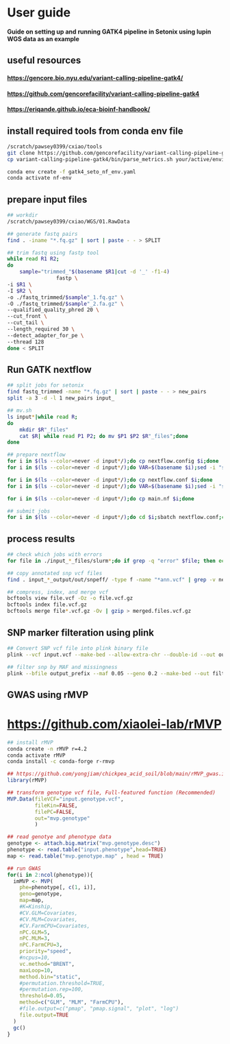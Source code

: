 # User guide
**Guide on setting up and running GATK4 pipeline in Setonix using lupin WGS data as an example**
## useful resources
#### https://gencore.bio.nyu.edu/variant-calling-pipeline-gatk4/
#### https://github.com/gencorefacility/variant-calling-pipeline-gatk4
#### https://eriqande.github.io/eca-bioinf-handbook/

## install required tools from conda env file
```bash
/scratch/pawsey0399/cxiao/tools
git clone https://github.com/gencorefacility/variant-calling-pipeline-gatk4
cp variant-calling-pipeline-gatk4/bin/parse_metrics.sh your/active/environment/path/

conda env create -f gatk4_seto_nf_env.yaml
conda activate nf-env
```
## prepare input files
```bash
## workdir
/scratch/pawsey0399/cxiao/WGS/01.RawData

## generate fastq pairs
find . -iname "*.fq.gz" | sort | paste - - > SPLIT

## trim fastq using fastp tool
while read R1 R2;
do
	sample="trimmed_"$(basename $R1|cut -d '_' -f1-4)
                fastp \
-i $R1 \
-I $R2 \
-o ./fastq_trimmed/$sample"_1.fq.gz" \
-O ./fastq_trimmed/$sample"_2.fa.gz" \
--qualified_quality_phred 20 \
--cut_front \
--cut_tail \
--length_required 30 \
--detect_adapter_for_pe \
--thread 128
done < SPLIT
```
## Run GATK nextflow
```bash
## split jobs for setonix
find fastq_trimmed -name "*.fq.gz" | sort | paste - - > new_pairs
split -a 3 -d -l 1 new_pairs input_

## mv.sh
ls input*|while read R;
do
	mkdir $R"_files"
	cat $R| while read P1 P2; do mv $P1 $P2 $R"_files";done
done

## prepare nextflow
for i in $(ls --color=never -d input*/);do cp nextflow.config $i;done
for i in $(ls --color=never -d input*/);do VAR=$(basename $i);sed -i "s/IN_DIR/$VAR/" $i"nextflow.config";done

for i in $(ls --color=never -d input*/);do cp nextflow.conf $i;done
for i in $(ls --color=never -d input*/);do VAR=$(basename $i);sed -i "s/INPUT/$VAR/" $i"nextflow.conf";done

for i in $(ls --color=never -d input*/);do cp main.nf $i;done

## submit jobs
for i in $(ls --color=never -d input*/);do cd $i;sbatch nextflow.conf;cd -;done
```
## process results
```bash
## check which jobs with errors
for file in ./input_*_files/slurm*;do if grep -q "error" $file; then echo $file" contains error";fi;done > TMP

## copy annotated snp vcf files
find . input_*_output/out/snpeff/ -type f -name "*ann.vcf" | grep -v nextflow_work_dir | while read R;do cp $R /scratch/pawsey0399/yjia/skylar/GATK_output2;done

## compress, index, and merge vcf
bcftools view file.vcf -Oz -o file.vcf.gz
bcftools index file.vcf.gz
bcftools merge file*.vcf.gz -Ov | gzip > merged.files.vcf.gz
```

## SNP marker filteration using plink
```bash
## Convert SNP vcf file into plink binary file
plink --vcf input.vcf --make-bed --allow-extra-chr --double-id --out output_prefix

## filter snp by MAF and missingness
plink --bfile output_prefix --maf 0.05 --geno 0.2 --make-bed --out filtered_output_prefix
```
## GWAS using rMVP
# https://github.com/xiaolei-lab/rMVP
```bash
## install rMVP
conda create -n rMVP r=4.2
conda activate rMVP
conda install -c conda-forge r-rmvp
```
```R
## https://github.com/yongjiam/chickpea_acid_soil/blob/main/rMVP_gwas.ipynb
library(rMVP)

## transform genotype vcf file, Full-featured function (Recommended)
MVP.Data(fileVCF="input.genotype.vcf",
         fileKin=FALSE,
         filePC=FALSE,
         out="mvp.genotype"
         )

## read genotye and phenotype data
genotype <- attach.big.matrix("mvp.genotype.desc")
phenotype <- read.table("input.phenotype",head=TRUE)
map <- read.table("mvp.genotype.map" , head = TRUE)

## run GWAS
for(i in 2:ncol(phenotype)){
  imMVP <- MVP(
    phe=phenotype[, c(1, i)],
    geno=genotype,
    map=map,
    #K=Kinship,
    #CV.GLM=Covariates,
    #CV.MLM=Covariates,
    #CV.FarmCPU=Covariates,
    nPC.GLM=5,
    nPC.MLM=3,
    nPC.FarmCPU=3,
    priority="speed",
    #ncpus=10,
    vc.method="BRENT",
    maxLoop=10,
    method.bin="static",
    #permutation.threshold=TRUE,
    #permutation.rep=100,
    threshold=0.05,
    method=c("GLM", "MLM", "FarmCPU"),
    #file.output=c("pmap", "pmap.signal", "plot", "log")
    file.output=TRUE
  )
  gc()
}
```

